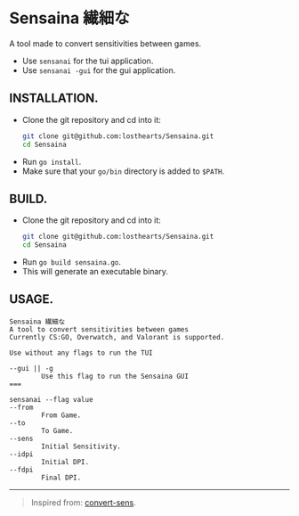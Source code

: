 # Sensaina 繊細な

A tool made to convert sensitivities between games.

- Use `sensanai` for the tui application.
- Use `sensanai -gui` for the gui application.

## INSTALLATION.

- Clone the git repository and cd into it:
  ```sh
  git clone git@github.com:losthearts/Sensaina.git
  cd Sensaina
  ```
- Run `go install`.
- Make sure that your `go/bin` directory is added to `$PATH`.

## BUILD.

- Clone the git repository and cd into it:
  ```sh
  git clone git@github.com:losthearts/Sensaina.git
  cd Sensaina
  ```
- Run `go build sensaina.go`.
- This will generate an executable binary.

## USAGE.

```
Sensaina 繊細な
A tool to convert sensitivities between games
Currently CS:GO, Overwatch, and Valorant is supported.

Use without any flags to run the TUI

--gui || -g
        Use this flag to run the Sensaina GUI
===

sensanai --flag value
--from
        From Game.
--to
        To Game.
--sens
        Initial Sensitivity.
--idpi
        Initial DPI.
--fdpi
        Final DPI.
```

---

> Inspired from: [convert-sens](https://github.com/succumbs/convert-sens/).
